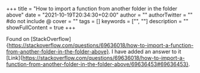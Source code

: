 +++
title = "How to import a function from another folder in the folder above"
date = "2021-10-19T20:34:30+02:00"
author = ""
authorTwitter = "" #do not include @
cover = ""
tags = []
keywords = ["", ""]
description = ""
showFullContent = true
+++

Found on [StackOverflow]{https://stackoverflow.com/questions/69636018/how-to-import-a-function-from-another-folder-in-the-folder-above}.
I have added an answer to it [Link]{https://stackoverflow.com/questions/69636018/how-to-import-a-function-from-another-folder-in-the-folder-above/69636453#69636453}.
